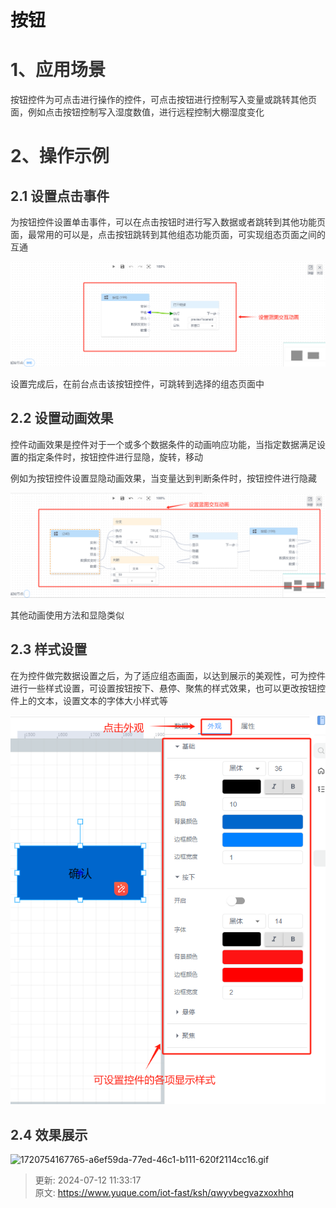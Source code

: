 # 按钮

# <font style="color:rgb(51, 51, 51);">1、应用场景</font>
<font style="color:rgb(51, 51, 51);">按钮控件为可点击进行操作的控件，可点击按钮进行控制写入变量或跳转其他页面，例如点击按钮控制写入湿度数值，进行远程控制大棚湿度变化</font>

# <font style="color:rgb(51, 51, 51);">2、操作示例</font>
## <font style="color:rgb(51, 51, 51);">2.1 设置点击事件</font>
<font style="color:rgb(51, 51, 51);">为按钮控件设置单击事件，可以在点击按钮时进行写入数据或者跳转到其他功能页面，最常用的可以是，点击按钮跳转到其他组态功能页面，可实现组态页面之间的互通</font>

![1720753061244-724a015c-5af9-4214-9b4f-3ff2cd32d8ae.png](./img/var28AwMYXeQp-Yi/1720753061244-724a015c-5af9-4214-9b4f-3ff2cd32d8ae-411150.png)

<font style="color:rgb(51, 51, 51);">设置完成后，在前台点击该按钮控件，可跳转到选择的组态页面中</font>

## <font style="color:rgb(51, 51, 51);">2.2 设置动画效果</font>
<font style="color:rgb(51, 51, 51);">控件动画效果是控件对于一个或多个数据条件的动画响应功能，当指定数据满足设置的指定条件时，按钮控件进行显隐，旋转，移动</font>

<font style="color:rgb(51, 51, 51);">例如为按钮控件设置显隐动画效果，当变量达到判断条件时，按钮控件进行隐藏</font>

![1720753557969-17823f31-ea28-4144-8449-799077d3e875.png](./img/var28AwMYXeQp-Yi/1720753557969-17823f31-ea28-4144-8449-799077d3e875-204577.png)

<font style="color:rgb(51, 51, 51);">其他动画使用方法和显隐类似</font>

## <font style="color:rgb(51, 51, 51);">2.3 样式设置</font>
<font style="color:rgb(51, 51, 51);">在为控件做完数据设置之后，为了适应组态画面，以达到展示的美观性，可为控件进行一些样式设置，可设置按钮按下、悬停、聚焦的样式效果，也可以更改按钮控件上的文本，设置文本的字体大小样式等</font>

![1720754010713-1c5dfe8c-c14b-442b-b853-2e0c019b31ca.png](./img/var28AwMYXeQp-Yi/1720754010713-1c5dfe8c-c14b-442b-b853-2e0c019b31ca-438876.png)

## <font style="color:rgb(51, 51, 51);">2.4 效果展示</font>
![1720754167765-a6ef59da-77ed-46c1-b111-620f2114cc16.gif](./img/var28AwMYXeQp-Yi/1720754167765-a6ef59da-77ed-46c1-b111-620f2114cc16-935720.gif)



> 更新: 2024-07-12 11:33:17  
> 原文: <https://www.yuque.com/iot-fast/ksh/qwyvbegvazxoxhhq>